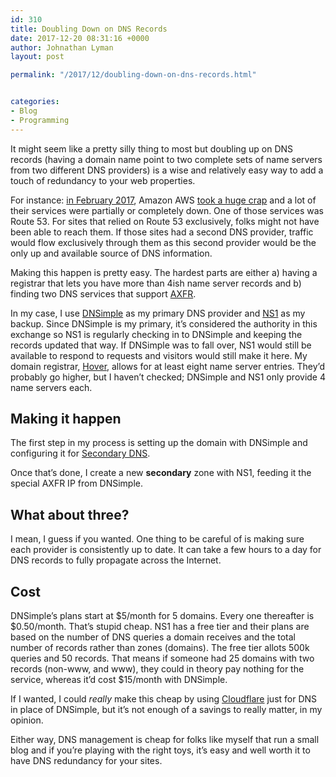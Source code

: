 ```yaml
---
id: 310
title: Doubling Down on DNS Records
date: 2017-12-20 08:31:16 +0000
author: Johnathan Lyman
layout: post

permalink: "/2017/12/doubling-down-on-dns-records.html"


categories:
- Blog
- Programming
---
```

It might seem like a pretty silly thing to most but doubling up on DNS records (having a domain name point to two complete sets of name servers from two different DNS providers) is a wise and relatively easy way to add a touch of redundancy to your web properties.

<!--more-->

For instance: <a href="https://link.johnathan.org/PTm7g">in February 2017</a>, Amazon AWS <a href="https://link.johnathan.org/r0xYt">took a huge crap</a> and a lot of their services were partially or completely down. One of those services was Route 53. For sites that relied on Route 53 exclusively, folks might not have been able to reach them. If those sites had a second DNS provider, traffic would flow exclusively through them as this second provider would be the only up and available source of DNS information.

Making this happen is pretty easy. The hardest parts are either a) having a registrar that lets you have more than 4ish name server records and b) finding two DNS services that support <a title="AXFR" href="https://link.johnathan.org/9tb7x">AXFR</a>.

In my case, I use <a href="https://link.johnathan.org/dnsimple">DNSimple</a> as my primary DNS provider and <a href="https://link.johnathan.org/ns1">NS1</a> as my backup. Since DNSimple is my primary, it’s considered the authority in this exchange so NS1 is regularly checking in to DNSimple and keeping the records updated that way. If DNSimple was to fall over, NS1 would still be available to respond to requests and visitors would still make it here. My domain registrar, <a href="https://link.johnathan.org/hover">Hover</a>, allows for at least eight name server entries. They’d probably go higher, but I haven’t checked; DNSimple and NS1 only provide 4 name servers each.
<h2 id="makingithappen">Making it happen</h2>
The first step in my process is setting up the domain with DNSimple and configuring it for <a href="https://link.johnathan.org/XWqOH">Secondary DNS</a>.

Once that’s done, I create a new <strong>secondary</strong> zone with NS1, feeding it the special AXFR IP from DNSimple.
<h2 id="whataboutthree">What about three?</h2>
I mean, I guess if you wanted. One thing to be careful of is making sure each provider is consistently up to date. It can take a few hours to a day for DNS records to fully propagate across the Internet.
<h2 id="cost">Cost</h2>
DNSimple’s plans start at $5/month for 5 domains. Every one thereafter is $0.50/month. That’s stupid cheap. NS1 has a free tier and their plans are based on the number of DNS queries a domain receives and the total number of records rather than zones (domains). The free tier allots 500k queries and 50 records. That means if someone had 25 domains with two records (non-www, and www), they could in theory pay nothing for the service, whereas it’d cost $15/month with DNSimple.

If I wanted, I could <em>really</em> make this cheap by using <a href="https://link.johnathan.org/cloudflare">Cloudflare</a> just for DNS in place of DNSimple, but it’s not enough of a savings to really matter, in my opinion.

Either way, DNS management is cheap for folks like myself that run a small blog and if you’re playing with the right toys, it’s easy and well worth it to have DNS redundancy for your sites.